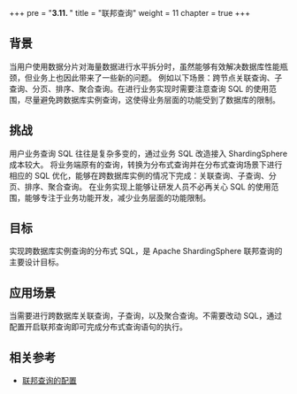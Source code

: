 +++
pre = "<b>3.11. </b>"
title = "联邦查询"
weight = 11
chapter = true
+++

## 背景

当用户使用数据分片对海量数据进行水平拆分时，虽然能够有效解决数据库性能瓶颈，但业务上也因此带来了一些新的问题。
例如以下场景：跨节点关联查询、子查询、分页、排序、聚合查询。在进行业务实现时需要注意查询 SQL 的使用范围，尽量避免跨数据库实例查询，这使得业务层面的功能受到了数据库的限制。

## 挑战

用户业务查询 SQL 往往是复杂多变的，通过业务 SQL 改造接入 ShardingSphere 成本较大。
将业务端原有的查询，转换为分布式查询并在分布式查询场景下进行相应的 SQL 优化，能够在跨数据库实例的情况下完成：关联查询、子查询、分页、排序、聚合查询。
在业务实现上能够让研发人员不必再关心 SQL 的使用范围，能够专注于业务功能开发，减少业务层面的功能限制。

## 目标

实现跨数据库实例查询的分布式 SQL，是 Apache ShardingSphere 联邦查询的主要设计目标。

## 应用场景

当需要进行跨数据库关联查询，子查询，以及聚合查询。不需要改动 SQL，通过配置开启联邦查询即可完成分布式查询语句的执行。

## 相关参考

- [联邦查询的配置](/cn/user-manual/shardingsphere-jdbc/yaml-config/rules/sql-federation/)

